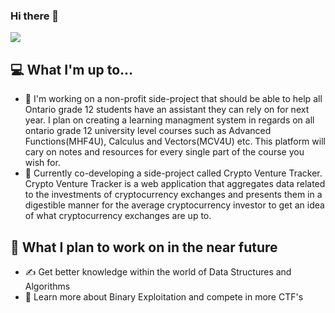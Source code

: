 ### Hi there 👋
![](https://komarev.com/ghpvc/?username=MohammedAl-Rasheed)
## 💻 What I'm up to...
- 🔨 I'm working on a non-profit side-project that should be able to help all Ontario grade 12 students have an assistant they can rely on for next year. I plan on creating a learning managment system in regards on all ontario grade 12 university level courses such as Advanced Functions(MHF4U), Calculus and Vectors(MCV4U) etc. This platform will cary on notes and resources for every single part of the course you wish for. 
- 🔨 Currently co-developing a side-project called Crypto Venture Tracker. Crypto Venture Tracker is a web application that aggregates data related to the investments of cryptocurrency exchanges and presents them in a digestible manner for the average cryptocurrency investor to get an idea of what cryptocurrency exchanges are up to.
## 🎯 What I plan to work on in the near future

- ✍️ Get better knowledge within the world of Data Structures and Algorithms
- 📖 Learn more about Binary Exploitation and compete in more CTF's

